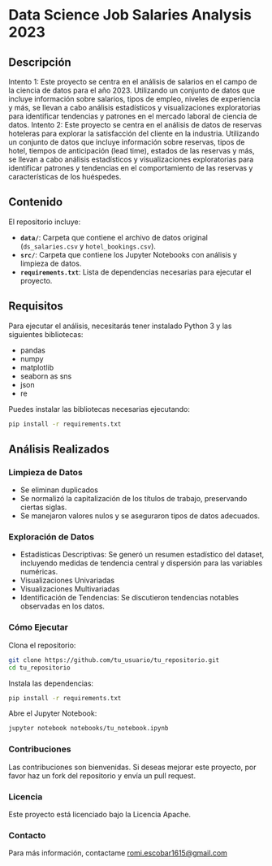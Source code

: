 # Data Science Job Salaries Analysis 2023

## Descripción
Intento 1: Este proyecto se centra en el análisis de salarios en el campo de la ciencia de datos para el año 2023. Utilizando un conjunto de datos que incluye información sobre salarios, tipos de empleo, niveles de experiencia y más, se llevan a cabo análisis estadísticos y visualizaciones exploratorias para identificar tendencias y patrones en el mercado laboral de ciencia de datos.
Intento 2: Este proyecto se centra en el análisis de datos de reservas hoteleras para explorar la satisfacción del cliente en la industria. Utilizando un conjunto de datos que incluye información sobre reservas, tipos de hotel, tiempos de anticipación (lead time), estados de las reservas y más, se llevan a cabo análisis estadísticos y visualizaciones exploratorias para identificar patrones y tendencias en el comportamiento de las reservas y características de los huéspedes.

## Contenido
El repositorio incluye:
- **`data/`**: Carpeta que contiene el archivo de datos original (`ds_salaries.csv` y `hotel_bookings.csv`).
- **`src/`**: Carpeta que contiene los Jupyter Notebooks con análisis y limpieza de datos.
- **`requirements.txt`**: Lista de dependencias necesarias para ejecutar el proyecto.

## Requisitos
Para ejecutar el análisis, necesitarás tener instalado Python 3 y las siguientes bibliotecas:
- pandas
- numpy
- matplotlib
- seaborn as sns
- json
- re

Puedes instalar las bibliotecas necesarias ejecutando:

```bash
pip install -r requirements.txt
```

## Análisis Realizados
### Limpieza de Datos
* Se eliminan duplicados
* Se normalizó la capitalización de los títulos de trabajo, preservando ciertas siglas.
* Se manejaron valores nulos y se aseguraron tipos de datos adecuados.

### Exploración de Datos
* Estadísticas Descriptivas: Se generó un resumen estadístico del dataset, incluyendo medidas de tendencia central y dispersión para las variables numéricas.
* Visualizaciones Univariadas
* Visualizaciones Multivariadas
* Identificación de Tendencias: Se discutieron tendencias notables observadas en los datos.

### Cómo Ejecutar
Clona el repositorio:
```bash
git clone https://github.com/tu_usuario/tu_repositorio.git
cd tu_repositorio
```
Instala las dependencias:
```bash
pip install -r requirements.txt
```
Abre el Jupyter Notebook:
```bash
jupyter notebook notebooks/tu_notebook.ipynb
```

### Contribuciones
Las contribuciones son bienvenidas. Si deseas mejorar este proyecto, por favor haz un fork del repositorio y envía un pull request.

### Licencia
Este proyecto está licenciado bajo la Licencia Apache.

### Contacto
Para más información, contactame romi.escobar1615@gmail.com
